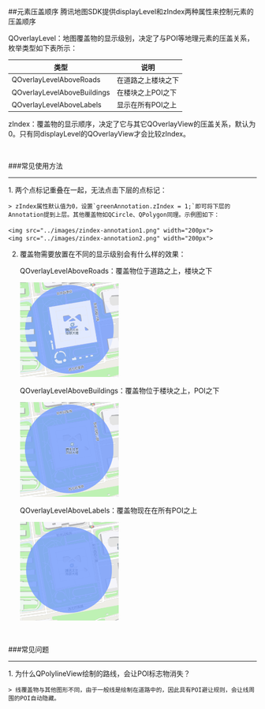 ##元素压盖顺序
腾讯地图SDK提供displayLevel和zIndex两种属性来控制元素的压盖顺序

QOverlayLevel：地图覆盖物的显示级别，决定了与POI等地理元素的压盖关系，枚举类型如下表所示：

| 类型 | 说明
| --- | ---
| QOverlayLevelAboveRoads | 在道路之上楼块之下
| QOverlayLevelAboveBuildings | 在楼块之上POI之下
| QOverlayLevelAboveLabels | 显示在所有POI之上

zIndex：覆盖物的显示顺序，决定了它与其它QOverlayView的压盖关系，默认为0。只有同displayLevel的QOverlayView才会比较zIndex。

<br> 

###常见使用方法
<hr>
1. 两个点标记重叠在一起，无法点击下层的点标记：

	> zIndex属性默认值为0，设置`greenAnnotation.zIndex = 1;`即可将下层的Annotation提到上层。其他覆盖物如QCircle、QPolygon同理。示例图如下：
	
	<img src="../images/zindex-annotation1.png" width="200px">
	<img src="../images/zindex-annotation2.png" width="200px">

2. 覆盖物需要放置在不同的显示级别会有什么样的效果：

	QOverlayLevelAboveRoads：覆盖物位于道路之上，楼块之下
	
	<img src="../images/level-roads.png" width="200px">
	
	QOverlayLevelAboveBuildings：覆盖物位于楼块之上，POI之下
	
	<img src="../images/level-building.png" width="200px">
	
	QOverlayLevelAboveLabels：覆盖物现在在所有POI之上
	
	<img src="../images/level-labels.png" width="200px">

<br>

###常见问题
<hr>
1. 为什么QPolylineView绘制的路线，会让POI标志物消失？

	> 线覆盖物与其他图形不同，由于一般线是绘制在道路中的，因此具有POI避让规则，会让线周围的POI自动隐藏。